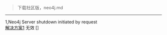 > 下载社区版，neo4j.md

---
1,Neo4j Server shutdown initiated by request  
[解决方案1](https://blog.csdn.net/u010687164/article/details/88975560)
无效
[]
